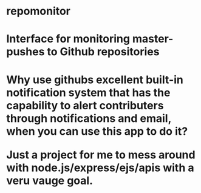 # repomonitor

<h1>Interface for monitoring master-pushes to Github repositories<h1>

Why use githubs excellent built-in notification system that has the capability to alert contributers through notifications and email, when you can use this app to do it?

Just a project for me to mess around with node.js/express/ejs/apis with a veru vauge goal.
